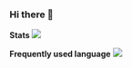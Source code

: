 ### Hi there 👋

**Stats**
<img src="https://github-readme-stats.vercel.app/api?username=nelsonlan01&show_icons=true&theme=tokyonight"/>

**Frequently used language**
<img src="https://github-readme-stats.vercel.app/api/top-langs/?username=anuraghazra&layout=compact"/>

<!--
**nelsonlan01/nelsonlan01** is a ✨ _special_ ✨ repository because its `README.md` (this file) appears on your GitHub profile.

Here are some ideas to get you started:

- 🔭 I’m currently working on ...
- 🌱 I’m currently learning ...
- 👯 I’m looking to collaborate on ...
- 🤔 I’m looking for help with ...
- 💬 Ask me about ...
- 📫 How to reach me: ...
- 😄 Pronouns: ...
- ⚡ Fun fact: ...
-->
